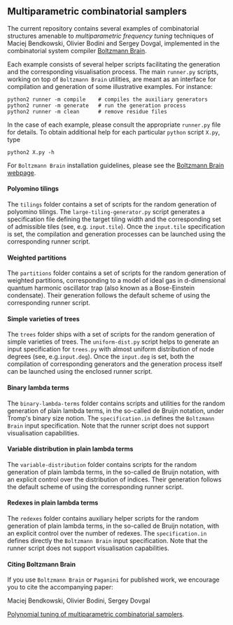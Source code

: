 Multiparametric combinatorial samplers
--------------------------------------

The current repository contains several examples of combinatorial structures
amenable to *multiparametric frequency tuning* techniques of Maciej Bendkowski, Olivier Bodini 
and Sergey Dovgal, implemented in the combinatorial system compiler [Boltzmann Brain](https://github.com/maciej-bendkowski/boltzmann-brain).

Each example consists of several helper scripts facilitating the generation
and the corresponding visualisation process. The main ```runner.py``` scripts,
 working on top of ```Boltzmann Brain``` utilities,
 are meant as an interface for compilation and generation of some illustrative examples.
For instance:

```
python2 runner -m compile    # compiles the auxiliary generators
python2 runner -m generate   # run the generation process
python2 runner -m clean      # remove residue files
```

In the case of each example, please consult the appropriate ```runner.py``` file for details.
To obtain additional help for each particular `python` script `X.py`, type
```
python2 X.py -h
```

For ```Boltzmann Brain``` installation guidelines, please see
the [Boltzmann Brain webpage](https://github.com/maciej-bendkowski/boltzmann-brain).

#### Polyomino tilings
The ```tilings``` folder contains a set of scripts for the random generation of
polyomino tilings. The ```large-tiling-generator.py``` script generates a specification
file defining the target tiling width and the corresponding set of admissible
tiles (see, e.g. ```input.tile```). Once the ```input.tile``` specification is
set, the compilation and generation processes can be launched using the
corresponding runner script.

#### Weighted partitions
The ``partitions`` folder contains a set of scripts for the random generation
of weighted partitions, corresponding to a model of ideal gas in d-dimensional quantum harmonic oscillator trap (also
known as a Bose-Einstein condensate). 
Their generation follows the default scheme
of using the corresponding runner script.

#### Simple varieties of trees
The ``trees`` folder ships with a set of scripts for the random generation
of simple varieties of trees. The ```uniform-dist.py``` script helps to
generate an input specification for ```trees.py``` with almost uniform
distribution of node degrees (see, e.g.```input.deg```).
Once the ```input.deg```
is set, both the compilation of corresponding generators and the generation
process itself can be launched using the enclosed runner script.

#### Binary lambda terms
The ```binary-lambda-terms``` folder contains scripts and utilities for the random generation
of plain lambda terms, in the so-called de Bruijn notation, under Tromp's binary size notion.
The ```specification.in``` defines the ```Boltzmann Brain``` input specification.
Note that the runner script does not support visualisation capabilities.

#### Variable distribution in plain lambda terms
The ```variable-distribution``` folder contains scripts for the random generation
of plain lambda terms, in the so-called de Bruijn notation, with an explicit
control over the distribution of indices.
Their generation follows the default scheme
of using the corresponding runner script.

#### Redexes in plain lambda terms
The ```redexes``` folder contains auxiliary helper scripts for the random generation
of plain lambda terms, in the so-called de Bruijn notation, with an explicit control
over the number of redexes. The ```specification.in``` defines directly the 
```Boltzmann Brain``` input specification. Note that the runner script does not support 
visualisation capabilities.


#### Citing Boltzmann Brain
If you use `Boltzmann Brain` or `Paganini` for published work, 
we encourage you to cite the accompanying paper: 

Maciej Bendkowski, Olivier Bodini, Sergey Dovgal

[Polynomial tuning of multiparametric combinatorial
samplers](https://arxiv.org/abs/1708.01212).

